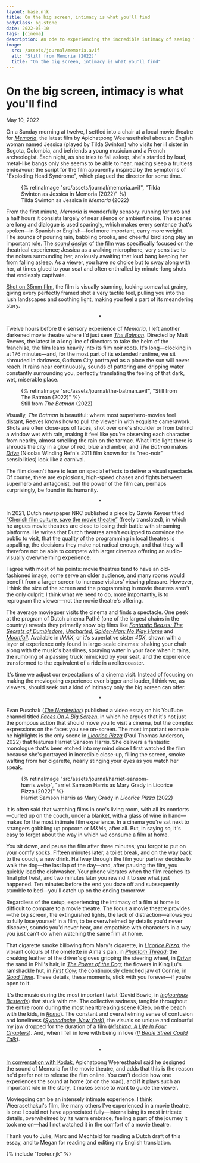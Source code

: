 ```yaml
---
layout: base.njk
title: On the big screen, intimacy is what you'll find 
bodyClass: bg-stone
date: 2022-05-10
tags: [cinema]
description: An ode to experiencing the incredible intimacy of seeing films in a movie theatre.
image:
  src: /assets/journal/memoria.avif
  alt: "Still from Memoria (2022)"
  title: "On the big screen, intimacy is what you'll find"
---
```

<div class="w-full max-w-xl ml-auto prose prose-lg font-serif pt-[25vh] dark:prose-invert">

<h1>On the big screen, intimacy is what you'll find</h1>
<span class="font-sans text-sm">May 10, 2022</span>

On a Sunday morning at twelve, I settled into a chair at a local movie theatre for [_Memoria_](https://letterboxd.com/film/memoria-2021/ "Memoria on Letterboxd"), the latest film by Apichatpong Weerasethakul about an English woman named Jessica (played by Tilda Swinton) who visits her ill sister in Bogota, Colombia, and befriends a young musician and a French archeologist. Each night, as she tries to fall asleep, she's startled by loud, metal-like bangs only she seems to be able to hear, making sleep a fruitless endeavour; the script for the film apparently inspired by the symptoms of "Exploding Head Syndrome", which plagued the director for some time.
</div>
<div class="mt-32">
  <figure class="w-full">
    {% retinaImage "src/assets/journal/memoria.avif", "Tilda Swinton as Jessica in Memoria (2022)" %}
    <figcaption class="pl-8 sm:pl-0">Tilda Swinton as Jessica in <em>Memoria</em> (2022)</figcaption>
  </figure>
</div>

<div class="w-full max-w-xl ml-auto prose prose-lg font-serif mt-32 dark:prose-invert">

From the first minute, _Memoria_ is wonderfully sensory: running for two and a half hours it consists largely of near silence or ambient noise. The scenes are long and dialogue is used sparingly, which makes every sentence that's spoken—in Spanish or English—feel more important, carry more weight. The sounds of pouring rain, babbling brooks, and cheerful bird song play an important role. The [_sound design_](https://soundsandcolours.com/articles/colombia/memoria-sound-as-a-cinematic-experience-64518/ "On Memoria's sound design") of the film was specifically focused on the theatrical experience; Jessica as a walking microphone, very sensitive to the noises surrounding her, anxiously awaiting that loud bang keeping her from falling asleep. As a viewer, you have no choice but to sway along with her, at times glued to your seat and often enthralled by minute-long shots that endlessly captivate.

[Shot on 35mm film](https://www.kodak.com/en/motion/blog-post/memoria "On how Memoria was shot on film, via Kodak"), the film is visually stunning, looking somewhat grainy, giving every perfectly framed shot a very tactile feel, pulling you into the lush landscapes and soothing light, making you feel a part of its meandering story.

<div style="text-align: center">*</div>

Twelve hours before the sensory experience of _Memoria_, I left another darkened movie theatre where I'd just seen [_The Batman_](https://letterboxd.com/film/the-batman/ "The Batman on Letterboxd"). Directed by Matt Reeves, the latest in a long line of directors to take the helm of the franchise, the film leans heavily into its film noir roots. It's long—clocking in at 176 minutes—and, for the most part of its extended runtime, we sit shrouded in darkness, Gotham City portrayed as a place the sun will never reach. It rains near continuously, sounds of pattering and dripping water constantly surrounding you, perfectly translating the feeling of that dark, wet, miserable place.

</div>

<div class="mt-32">
  <figure class="w-full">
    {% retinaImage "src/assets/journal/the-batman.avif", "Still from The Batman (2022)" %}
    <figcaption class="pl-8 sm:pl-0">Still from <em>The Batman</em> (2022)</figcaption>
  </figure>
</div>

<div class="w-full max-w-xl ml-auto prose prose-lg font-serif mt-32 dark:prose-invert">

Visually, _The Batman_ is beautiful: where most superhero-movies feel distant, Reeves knows how to pull the viewer in with exquisite camerawork. Shots are often close-ups of faces, shot over one's shoulder or from behind a window wet with rain, making it feel like you're observing each character from nearby, almost smelling the rain on the tarmac. What little light there is shrouds the city in a glow of red, blue and amber, and _The Batman_ makes [_Drive_](https://letterboxd.com/film/drive-2011/ "Drive on Letterboxd") (Nicolas Winding Refn's 2011 film known for its "neo-noir" sensibilities) look like a carnival.

The film doesn't have to lean on special effects to deliver a visual spectacle. Of course, there are explosions, high-speed chases and fights between superhero and antagonist, but the power of the film can, perhaps surprisingly, be found in its humanity.

<div style="text-align: center">*</div>

In 2021, Dutch newspaper NRC published a piece by Gawie Keyser titled [“Cherish film culture, save the movie theatre”](https://www.nrc.nl/nieuws/2021/08/06/koester-de-filmcultuur-red-de-bioscoop-a4053953 "Gawie Keyser's piece for NRC") (freely translated), in which he argues movie theatres are close to losing their battle with streaming platforms. He writes that Dutch theatres aren't equipped to convince the public to visit, that the quality of the programming in local theatres is appalling, the decisions they make not radical enough, and that they will therefore not be able to compete with larger cinemas offering an audio-visually overwhelming experience.

I agree with most of his points: movie theatres tend to have an old-fashioned image, some serve an older audience, and many rooms would benefit from a larger screen to increase visitors' viewing pleasure. However, I think the size of the screen and the programming in movie theatres aren't the only culprit: I think what we need to do, more importantly, is to reprogram the viewer—not the movie theatre's offering.

The average moviegoer visits the cinema and finds a spectacle. One peek at the program of Dutch cinema Pathé (one of the largest chains in the country) reveals they primarily show big films like [_Fantastic Beasts: The Secrets of Dumbledore_](https://letterboxd.com/film/fantastic-beasts-the-secrets-of-dumbledore/ "Fantastic Beasts: The Secrets of Dumbledore on Letterboxd"), [_Uncharted_]("https://letterboxd.com/film/uncharted-2022/ "Uncharted on Letterboxd"), [_Spider-Man: No Way Home_](https://letterboxd.com/film/spider-man-no-way-home/ "Spider-Man: No Way Home on Letterboxd") and [_Moonfall_](https://letterboxd.com/film/moonfall/ "Moonfall on Letterboxd"). Available in _IMAX_, or it's superlative sister _4DX_, shown with a layer of experience only found in large-scale cinemas: shaking your chair along with the music's basslines, spraying water in your face when it rains, the rumbling of a passing truck mimicked by your seat, and the experience transformed to the equivalent of a ride in a rollercoaster. 

It's time we adjust our expectations of a cinema visit. Instead of focusing on making the moviegoing experience ever bigger and louder, I think we, as viewers, should seek out a kind of intimacy only the big screen can offer.

<div style="text-align: center">*</div>

Evan Puschak ([_The Nerdwriter_](https://www.youtube.com/channel/UCJkMlOu7faDgqh4PfzbpLdg "The Nerdwriter on YouTube")) published a video essay on his YouTube channel titled [_Faces On A Big Screen_](https://www.youtube.com/watch?v=89XKjjsa7PM "Faces On A Big Screen, video essay by The Nerdwriter"), in which he argues that it's not just the pompous action that should move you to visit a cinema, but the complex expressions on the faces you see on-screen. The most important example he highlights is the only scene in [_Licorice Pizza_](https://letterboxd.com/film/licorice-pizza/ "Licorice Pizza on Letterboxd") (Paul Thomas Anderson, 2022) that features Harriet Sansom Harris. She delivers a fantastic monologue that's been etched into my mind since I first watched the film because she's portrayed in incredible close-up, filling the screen, smoke wafting from her cigarette, nearly stinging your eyes as you watch her speak.
</div>

<div class="mt-32">
  <figure class="w-full">
    {% retinaImage "src/assets/journal/harriet-sansom-harris.webp", "arriet Samson Harris as Mary Grady in Licorice Pizza (2022)" %}
    <figcaption class="pl-8 sm:pl-0">Harriet Samson Harris as Mary Grady in <em>Licorice Pizza</em> (2022)</figcaption>
  </figure>
</div>

<div class="w-full max-w-xl ml-auto prose prose-lg font-serif mt-32 pb-32 dark:prose-invert">
It is often said that watching films in one's living room, with all its comforts—curled up on the couch, under a blanket, with a glass of wine in hand—makes for the most intimate film experience. In a cinema you're sat next to strangers gobbling up popcorn or M&Ms, after all. But, in saying so, it's easy to forget about the way in which we consume a film at home. 

You sit down, and pause the film after three minutes; you forgot to put on your comfy socks. Fifteen minutes later, a toilet break, and on the way back to the couch, a new drink. Halfway through the film your partner decides to walk the dog—the last lap of the day—and, after pausing the film, you quickly load the dishwasher. Your phone vibrates when the film reaches its final plot twist, and two minutes later you rewind it to see what just happened. Ten minutes before the end you doze off and subsequently stumble to bed—you'll catch up on the ending tomorrow. 

Regardless of the setup, experiencing the intimacy of a film at home is difficult to compare to a movie theatre. The focus a movie theatre provides—the big screen, the extinguished lights, the lack of distraction—allows you to fully lose yourself in a film, to be overwhelmed by details you'd never discover, sounds you'd never hear, and empathise with characters in a way you just can't do when watching the same film at home.

That cigarette smoke billowing from Mary's cigarette, in [_Licorice Pizza_](https://letterboxd.com/film/licorice-pizza/ "Licorice Pizza on Letterboxd"); the vibrant colours of the omelette in Alma's pan, in [_Phantom Thread_](https://letterboxd.com/film/phantom-thread/ "Phantom Thread on Letterboxd"); the creaking leather of the driver's gloves gripping the steering wheel, in [_Drive_](https://letterboxd.com/film/drive-2011/ "Drive on Letterboxd"); the sand in Phil's hair, in [_The Power of the Dog_](https://letterboxd.com/film/the-power-of-the-dog/ "The Power of the Dog on Letterboxd"); the flowers in King Lu's ramshackle hut, in [_First Cow_](https://letterboxd.com/film/first-cow/ "First Cow on Letterboxd"); the continuously clenched jaw of Connie, in [_Good Time_](https://letterboxd.com/film/good-time/ "Good Time on Letterboxd"). These details, these moments, stick with you forever—if you're open to it.

It's the music during the most important twist (David Bowie, in [_Inglourious Basterds_](https://letterboxd.com/film/inglourious-basterds/ "Inglourious Basterds on Letterboxd")) that stuck with me. The collective sadness, tangible throughout the entire room during the most heartbreaking scene (Cleo, on the beach with the kids, in [_Roma_](https://letterboxd.com/film/roma-2018/ "Roma on Letterboxd")). The constant and overwhelming sense of confusion and loneliness ([_Synecdoche, New York_](https://letterboxd.com/film/synecdoche-new-york/ "Synecdoche, New York on Letterboxd")), the visuals so unique and colourful my jaw dropped for the duration of a film ([_Mishima: A Life In Four Chapters_](https://letterboxd.com/film/mishima-a-life-in-four-chapters/ "Mishima: A Life in Four Chapters on Letterboxd")). And, when I fell in love with being in love ([_If Beale Street Could Talk_](https://letterboxd.com/film/if-beale-street-could-talk/ "If Beale Street Could Talk on Letterboxd")). 

<div style="text-align: center">*</div>

[In conversation with Kodak](https://www.kodak.com/en/motion/blog-post/memoria "Apichatpong Weeresthakul in conversation with Kodak"), Apichatpong Weeresthakul said he designed the sound of Memoria for the movie theatre, and adds that this is the reason he'd prefer not to release the film online. You can't decide how one experiences the sound at home (or on the road), and if it plays such an important role in the story, it makes sense to want to guide the viewer. 

Moviegoing can be an intensely intimate experience. I think Weerasethakul's film, like many others I've experienced in a movie theatre, is one I could not have appreciated fully—internalising its most intricate details, overwhelmed by its warm embrace, feeling a part of the journey it took me on—had I not watched it in the comfort of a movie theatre.

<p class="article-footer">Thank you to Julie, Marc and Mechteld for reading a Dutch draft of this essay, and to Megan for reading and editing my English translation.</p>

{% include "footer.njk" %}

</div>